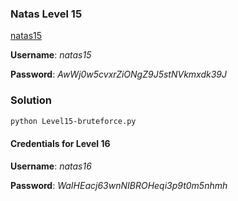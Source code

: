 ### Natas Level 15

[natas15](http://natas15.natas.labs.overthewire.org)

**Username**: *natas15*

**Password**: *AwWj0w5cvxrZiONgZ9J5stNVkmxdk39J*

### Solution

```bash
python Level15-bruteforce.py
```

#### Credentials for Level 16

**Username**: *natas16*

**Password**: *WaIHEacj63wnNIBROHeqi3p9t0m5nhmh*
